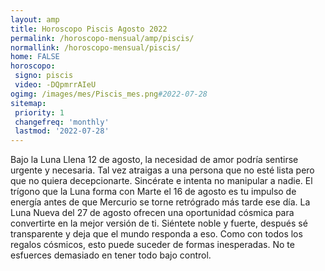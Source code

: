 ```yaml
---
layout: amp
title: Horoscopo Piscis Agosto 2022 
permalink: /horoscopo-mensual/amp/piscis/
normallink: /horoscopo-mensual/piscis/
home: FALSE
horoscopo:
 signo: piscis
 video: -DQpmrrAIeU
ogimg: /images/mes/Piscis_mes.png#2022-07-28
sitemap:
 priority: 1
 changefreq: 'monthly'
 lastmod: '2022-07-28'
---
```



Bajo la Luna Llena 12 de agosto, la necesidad de amor podría sentirse urgente y necesaria. Tal vez atraigas a una persona que no esté lista pero que no quiera decepcionarte. Sincérate e intenta no manipular a nadie. El trígono que la Luna forma con Marte el 16 de agosto es tu impulso de energía antes de que Mercurio se torne retrógrado más tarde ese día. La Luna Nueva del 27 de agosto ofrecen una oportunidad cósmica para convertirte en la mejor versión de ti. Siéntete noble y fuerte, después sé transparente y deja que el mundo responda a eso. Como con todos los regalos cósmicos, esto puede suceder de formas inesperadas. No te esfuerces demasiado en tener todo bajo control. 